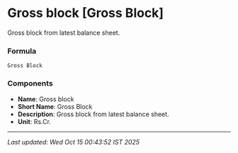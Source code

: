 # Gross block [Gross Block]
Gross block from latest balance sheet.

### Formula
```text
Gross Block
```


### Components
- **Name**: Gross block
- **Short Name**: Gross Block
- **Description**: Gross block from latest balance sheet.
- **Unit**: Rs.Cr.

---
*Last updated: Wed Oct 15 00:43:52 IST 2025*
